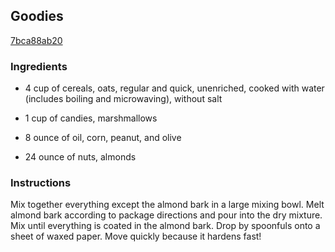 ## Goodies

[7bca88ab20](http://tastykitchen.com/recipes/desserts/goodies/)

### Ingredients

 - 4 cup of cereals, oats, regular and quick, unenriched, cooked with water (includes boiling and microwaving), without salt

 - 1 cup of candies, marshmallows

 - 8 ounce of oil, corn, peanut, and olive

 - 24 ounce of nuts, almonds

### Instructions

Mix together everything except the almond bark in a large mixing bowl. Melt almond bark according to package directions and pour into the dry mixture. Mix until everything is coated in the almond bark. Drop by spoonfuls onto a sheet of waxed paper. Move quickly because it hardens fast!